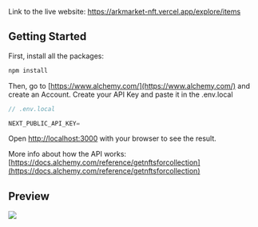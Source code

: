 Link to the live website: https://arkmarket-nft.vercel.app/explore/items

## Getting Started

First, install all the packages:

```bash
npm install
```

Then, go to [https://www.alchemy.com/](https://www.alchemy.com/) and create an Account.
Create your API Key and paste it in the .env.local

```js
// .env.local

NEXT_PUBLIC_API_KEY=
```

Open [http://localhost:3000](http://localhost:3000) with your browser to see the result.

More info about how the API works: [https://docs.alchemy.com/reference/getnftsforcollection](https://docs.alchemy.com/reference/getnftsforcollection)


## Preview

<img src="https://res.cloudinary.com/dzsyv502k/image/upload/v1699616898/preview-arkmarket_muatam.png" />


